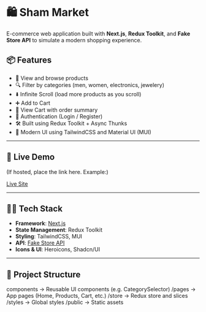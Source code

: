 # 🛍️ Sham Market

E-commerce web application built with **Next.js**, **Redux Toolkit**, and **Fake Store API** to simulate a modern shopping experience.

## 📦 Features

- 🛒 View and browse products
- 🔍 Filter by categories (men, women, electronics, jewelery)
- ⬇️ Infinite Scroll (load more products as you scroll)
- ➕ Add to Cart
- 🧾 View Cart with order summary
- 🔐 Authentication (Login / Register)
- 🛠️ Built using Redux Toolkit + Async Thunks
- 💄 Modern UI using TailwindCSS and Material UI (MUI)

---

## 🚀 Live Demo

(If hosted, place the link here. Example:)

[Live Site](https://sham-market.vercel.app)

---

## 🧑‍💻 Tech Stack

- **Framework**: [Next.js](https://nextjs.org/)
- **State Management**: Redux Toolkit
- **Styling**: TailwindCSS, MUI
- **API**: [Fake Store API](https://fakestoreapi.com/)
- **Icons & UI**: Heroicons, Shadcn/UI

---

## 📁 Project Structure
components → Reusable UI components (e.g. CategorySelector)
/pages → App pages (Home, Products, Cart, etc.)
/store → Redux store and slices
/styles → Global styles
/public → Static assets

